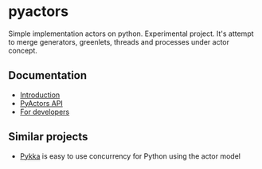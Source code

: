 pyactors
========

Simple implementation actors on python. Experimental project. It's attempt to merge generators, greenlets, threads and processes under actor concept.

## Documentation

- [Introduction](https://github.com/ownport/pyactors/blob/master/docs/introduction.md)
- [PyActors API](https://github.com/ownport/pyactors/blob/master/docs/api.md)
- [For developers](https://github.com/ownport/pyactors/blob/master/docs/development.md)

## Similar projects

- [Pykka](http://pykka.readthedocs.org/en/latest/) is easy to use concurrency for Python using the actor model

